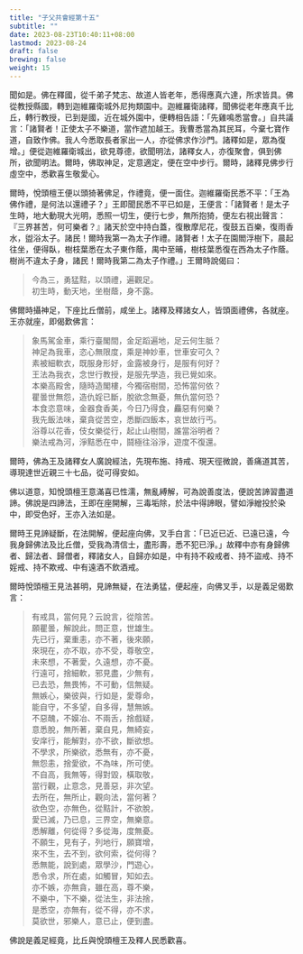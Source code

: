 ```yaml
---
title: "子父共會經第十五"
subtitle: ""
date: 2023-08-23T10:40:11+08:00
lastmod: 2023-08-24
draft: false
brewing: false
weight: 15
---
```



聞如是。佛在釋國，從千弟子梵志、故道人皆老年，悉得應真六達，所求皆具。佛從教授縣國，轉到迦維羅衛城外尼拘類園中。迦維羅衛諸釋，聞佛從老年應真千比丘，轉行教授，已到是國，近在城外園中，便轉相告語：「先雞鳴悉當會。」自共議言：「諸賢者！正使太子不樂道，當作遮加越王。我曹悉當為其民耳，今棄七寶作道，自致作佛。我人今悉取長者家出一人，亦從佛求作沙門。諸釋如是，眾為復增。」便從迦維羅衛城出，欲見尊德，欲聞明法，諸釋女人，亦復聚會，俱到佛所，欲聞明法。爾時，佛取神足，定意適定，便在空中步行。爾時，諸釋見佛步行虛空中，悉歡喜生敬愛心。

爾時，悅頭檀王便以頭猗著佛足，作禮竟，便一面住。迦維羅衛民悉不平：「王為佛作禮，是何法以還禮子？」王即聞民悉不平已如是，王便言：「諸賢者！是太子生時，地大動現大光明，悉照一切生，便行七步，無所抱猗，便左右視出聲言：『三界甚苦，何可樂者？』諸天於空中持白蓋，復散摩尼花，復鼓五百樂，復雨香水，盥浴太子。諸民！爾時我第一為太子作禮。諸賢者！太子在園閻浮樹下，晨起往坐，便得臥，樹枝葉悉在太子東作蔭，禺中至晡，樹枝葉悉復在西為太子作蔭。樹尚不違太子身，諸民！爾時我第二為太子作禮。」王爾時說偈曰：

> 今為三，勇猛黠，以頭禮，遍觀足。  
> 初生時，動天地，坐樹蔭，身不露。

佛爾時攝神足，下座比丘僧前，咸坐上。諸釋及釋諸女人，皆頭面禮佛，各就座。王亦就座，即偈歎佛言：

> 象馬駕金車，乘行臺閣間，金足蹈遍地，足云何生胝？  
> 神足為我車，恣心無限度，乘是神妙車，世車安可久？  
> 素被細軟衣，既服身形好，金露被身行，是服有何好？  
> 王法為我衣，念世行教授，是服先學造，我已覺如來。  
> 本樂高殿舍，隨時造閣樓，今獨宿樹間，恐怖當何依？  
> 瞿曇世無怨，造仇婬已斷，脫欲念無憂，無仇當何恐？  
> 本食恣意味，金器食香美，今日乃得食，麤惡有何樂？  
> 我先飯法味，棄貪從苦空，悉斷四飯本，哀世故行丐。  
> 浴尊以花香，伎女樂從行，起止山樹間，誰當浴明者？  
> 樂法戒為河，淨黠悉在中，鬪極往浴淨，遊度不復還。

爾時，佛為王及諸釋女人廣說經法，先現布施、持戒、現天徑微說，善痛道其苦，導現達世近親三十七品，從可得安如。

佛以道意，知悅頭檀王意滿喜已性濡，無亂縛解，可為說善度法，便說苦諦習盡道諦。佛說是四諦法，王即在座開解，三毒垢除，於法中得諦眼，譬如淨繒投於染中，即受色好，王亦入法如是。

爾時王見諦疑斷，在法開解，便起座向佛，叉手白言：「已近已近、已遠已遠，今我身歸佛法及比丘僧，受我為清信士，盡形壽，悉不犯已淨。」故釋中亦有身歸佛者、歸法者、歸僧者，釋諸女人，自歸亦如是，中有持不殺戒者、持不盜戒、持不婬戒、持不欺戒、中有遠酒不飲酒戒。

爾時悅頭檀王見法甚明，見諦無疑，在法勇猛，便起座，向佛叉手，以是義足偈歎言：

> 有戒具，當何見？云說言，從陰苦。  
> 願瞿曇，解說此，問正意，世雄生。  
> 先已行，棄重恚，亦不著，後來願，  
> 來現在，亦不取，亦不受，尊敬空，  
> 未來想，不著愛，久遠想，亦不憂。  
> 行遠可，捨細軟，邪見盡，少無有，  
> 已去恐，無畏怖，不可動，信無疑。  
> 無嫉心，樂彼與，行如是，愛尊命，  
> 能自守，不多望，自多得，慧無嫉。  
> 不惡醜，不嫫冶、不兩舌，捨戲疑，  
> 意悉脫，無所著，棄自見，無綺妄，  
> 安庠行，能解對，亦不欲，斷欲想。  
> 不學求，所樂欲，悉無有，亦不憂，  
> 無怨恚，捨愛欲，不為味，所可使。  
> 不自高，我無等，得對毀，橫取敬，  
> 當行觀，止意念，見善惡，非次望。  
> 去所在，無所止，觀向法，當何著？  
> 欲色空，亦無色，從黠計，不欲脫，  
> 愛已滅，乃已息，三界空，無樂意。  
> 悉解離，何從得？多從海，度無憂。  
> 不願生，見有子，列地行，願寶增，  
> 來不生，去不到，欲何索，從何得？  
> 悉無能，說到處，眾學沙，門遊心，  
> 悉令求，所在處，如觸冒，知如去。  
> 亦不嫉，亦無貪，雖在高，尊不樂，  
> 不樂中，下不樂，從法生，非法捨，  
> 是悉空，亦無有，從不得，亦不求，  
> 莫欲世，邪樂人，意已止，便到盡。

佛說是義足經竟，比丘與悅頭檀王及釋人民悉歡喜。